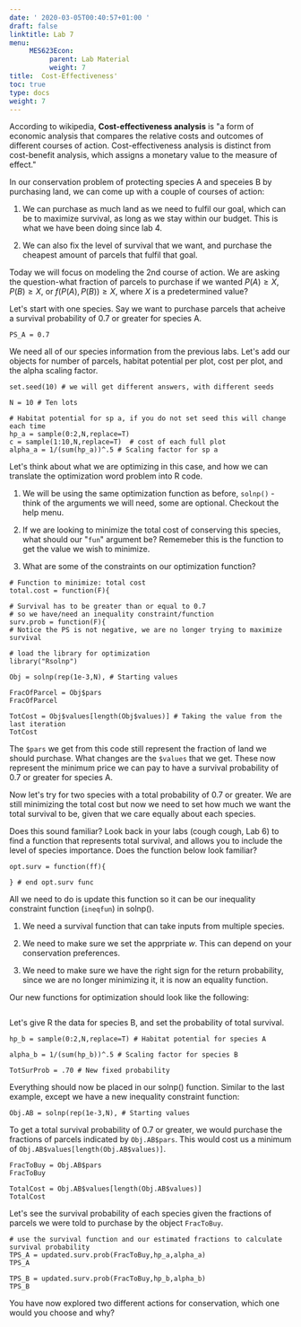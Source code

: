 ```yaml
---
date: ' 2020-03-05T00:40:57+01:00 '
draft: false
linktitle: Lab 7
menu: 
     MES623Econ:
          parent: Lab Material
          weight: 7
title:  Cost-Effectiveness'
toc: true
type: docs
weight: 7
---
```



According to wikipedia, **Cost-effectiveness analysis** is "a form of economic analysis that compares the relative costs and outcomes of different courses of action. Cost-effectiveness analysis is distinct from cost-benefit analysis, which assigns a monetary value to the measure of effect."

In our conservation problem of protecting species A and speceies B by purchasing land, we can come up with a couple of courses of action:

1) We can purchase as much land as we need to fulfil our goal, which can be to maximize survival, as long as we stay within our budget. This is what we have been doing since lab 4.

2) We can also fix the level of survival that we want, and purchase the cheapest amount of parcels that fulfil that goal.

Today we will focus on modeling the 2nd course of action. We are asking the question-what fraction of parcels to purchase if we wanted $P(A) \ge X$, $P(B) \ge X$, or $f(P(A),P(B))\ge X$, where $X$ is a predetermined value?

Let's start with one species. Say we want to purchase parcels that acheive a survival probability of 0.7 or greater for species A. 

```{r}
PS_A = 0.7
```

We need all of our species information from the previous labs. Let's add our objects for number of parcels, habitat potential per plot, cost per plot, and the alpha scaling factor.

```{r}
set.seed(10) # we will get different answers, with different seeds

N = 10 # Ten lots

# Habitat potential for sp a, if you do not set seed this will change each time
hp_a = sample(0:2,N,replace=T) 
c = sample(1:10,N,replace=T)  # cost of each full plot
alpha_a = 1/(sum(hp_a))^.5 # Scaling factor for sp a
```

Let's think about what we are optimizing in this case, and how we can translate the optimization word problem into R code.

1) We will be using the same optimization function as before, `solnp()` - think of the arguments we will need, some are optional. Checkout the help menu.

2) If we are looking to minimize the total cost of conserving this species, what should our "`fun`" argument be? Rememeber this is the function to get the value we wish to minimize.

3) What are some of the constraints on our optimization function?


```{r}
# Function to minimize: total cost 
total.cost = function(F){ 

# Survival has to be greater than or equal to 0.7 
# so we have/need an inequality constraint/function
surv.prob = function(F){ 
# Notice the PS is not negative, we are no longer trying to maximize survival

# load the library for optimization
library("Rsolnp") 

Obj = solnp(rep(1e-3,N), # Starting values

FracOfParcel = Obj$pars 
FracOfParcel

TotCost = Obj$values[length(Obj$values)] # Taking the value from the last iteration
TotCost
```
The `$pars` we get from this code still represent the fraction of land we should purchase. What changes are the `$values` that we get. These now represent the minimum price we can pay to have a survival probability of 0.7 or greater for species A.  

Now let's try for two species with a total probability of 0.7 or greater. We are still minimizing the total cost but now we need to set how much we want the total survival to be, given that we care equally about each species.

Does this sound familiar? Look back in your labs (cough cough, Lab 6) to find a function that represents total survival, and allows you to include the level of species importance. Does the function below look familiar?
```{r, eval=FALSE}
opt.surv = function(ff){

} # end opt.surv func
```


All we need to do is update this function so it can be our inequality constraint function (`ineqfun`) in solnp().

1) We need a survival function that can take inputs from multiple species.

2) We need to make sure we set the apprpriate $w$. This can depend on your conservation preferences.

3) We need to make sure we have the right sign for the return probability, since we are no longer minimizing it, it is now an equality function.


Our new functions for optimization should look like the following:
```{r}
```

Let's give R the data for species B, and set the probability of total survival.

```{r}
hp_b = sample(0:2,N,replace=T) # Habitat potential for species A

alpha_b = 1/(sum(hp_b))^.5 # Scaling factor for species B

TotSurProb = .70 # New fixed probability
```

Everything should now be placed in our solnp() function. Similar to the last example, except we have a new inequality constraint function:

```{r}
Obj.AB = solnp(rep(1e-3,N), # Starting values
```

To get a total survival probability of 0.7 or greater, we would purchase the fractions of parcels indicated by `Obj.AB$pars`. This would cost us a minimum of `Obj.AB$values[length(Obj.AB$values)]`.

```{r}
FracToBuy = Obj.AB$pars
FracToBuy

TotalCost = Obj.AB$values[length(Obj.AB$values)]
TotalCost
```

Let's see the survival probability of each species given the fractions of parcels we were told to purchase by the object `FracToBuy`.

```{r}
# use the survival function and our estimated fractions to calculate survival probability 
TPS_A = updated.surv.prob(FracToBuy,hp_a,alpha_a) 
TPS_A

TPS_B = updated.surv.prob(FracToBuy,hp_b,alpha_b)
TPS_B
```

You have now explored two different actions for conservation, which one would you choose and why?



